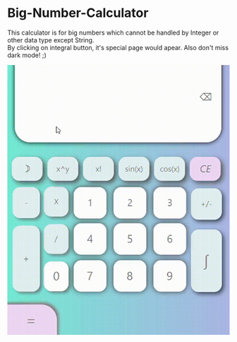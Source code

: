 # Big-Number-Calculator
This calculator is for big numbers which cannot be handled by Integer or other data type except String.
<br>By clicking on integral button, it's special page would apear.
Also don't miss dark mode! ;)

![](https://github.com/ayadaRD/Big-Number-Calculator/blob/master/calculator.gif)
